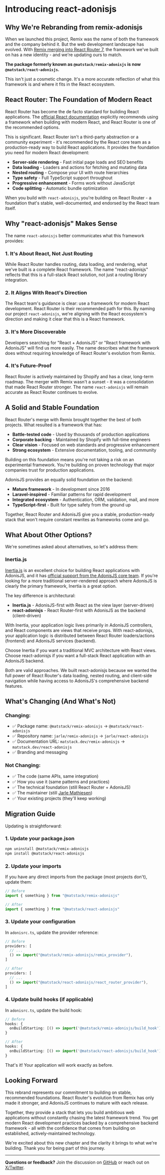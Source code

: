 # Introducing react-adonisjs

## Why We're Rebranding from remix-adonisjs

When we launched this project, Remix was the name of both the framework and the company behind it.
But the web development landscape has evolved.
With [Remix merging into React Router 7](https://remix.run/blog/react-router-v7), the framework we've built on has a new identity - and we're updating ours to match.

**The package formerly known as `@matstack/remix-adonisjs` is now `@matstack/react-adonisjs`.**

This isn't just a cosmetic change.
It's a more accurate reflection of what this framework is and where it fits in the React ecosystem.

## React Router: The Foundation of Modern React

React Router has become the de facto standard for building React applications.
The [official React documentation](https://react.dev/learn/start-a-new-react-project) explicitly recommends using a framework when building with modern React, and React Router is one of the recommended options.

This is significant.
React Router isn't a third-party abstraction or a community experiment - it's recommended by the React core team as a production-ready way to build React applications.
It provides the foundation you need for modern React development:

- **Server-side rendering** - Fast initial page loads and SEO benefits
- **Data loading** - Loaders and actions for fetching and mutating data
- **Nested routing** - Compose your UI with route hierarchies
- **Type safety** - Full TypeScript support throughout
- **Progressive enhancement** - Forms work without JavaScript
- **Code splitting** - Automatic bundle optimization

When you build with `react-adonisjs`, you're building on React Router - a foundation that's stable, well-documented, and endorsed by the React team itself.

## Why "react-adonisjs" Makes Sense

The name `react-adonisjs` better communicates what this framework provides:

### 1. It's About React, Not Just Routing

While React Router handles routing, data loading, and rendering, what we've built is a complete React framework.
The name "react-adonisjs" reflects that this is a full-stack React solution, not just a routing library integration.

### 2. It Aligns With React's Direction

The React team's guidance is clear: use a framework for modern React development.
React Router is their recommended path for this.
By naming our project `react-adonisjs`, we're aligning with the React ecosystem's direction and making it clear that this is a React framework.

### 3. It's More Discoverable

Developers searching for "React + AdonisJS" or "React framework with AdonisJS" will find us more easily.
The name describes what the framework does without requiring knowledge of React Router's evolution from Remix.

### 4. It's Future-Proof

React Router is actively maintained by Shopify and has a clear, long-term roadmap.
The merger with Remix wasn't a sunset - it was a consolidation that made React Router stronger.
The name `react-adonisjs` will remain accurate as React Router continues to evolve.

## A Solid and Stable Foundation

React Router's merge with Remix brought together the best of both projects.
What resulted is a framework that has:

- **Battle-tested code** - Used by thousands of production applications
- **Corporate backing** - Maintained by Shopify with full-time engineers
- **Clear vision** - Focused on web standards and progressive enhancement
- **Strong ecosystem** - Extensive documentation, tooling, and community

Building on this foundation means you're not taking a risk on an experimental framework.
You're building on proven technology that major companies trust for production applications.

AdonisJS provides an equally solid foundation on the backend:

- **Mature framework** - In development since 2016
- **Laravel-inspired** - Familiar patterns for rapid development
- **Integrated ecosystem** - Authentication, ORM, validation, mail, and more
- **TypeScript-first** - Built for type safety from the ground up

Together, React Router and AdonisJS give you a stable, production-ready stack that won't require constant rewrites as frameworks come and go.

## What About Other Options?

We're sometimes asked about alternatives, so let's address them:

### Inertia.js

[Inertia.js](https://inertiajs.com/) is an excellent choice for building React applications with AdonisJS, and it has [official support from the AdonisJS core team](https://docs.adonisjs.com/guides/inertia).
If you're looking for a more traditional server-rendered approach where AdonisJS is clearly the primary framework, Inertia is a great option.

The key difference is architectural:

- **Inertia.js** - AdonisJS-first with React as the view layer (server-driven)
- **react-adonisjs** - React Router-first with AdonisJS as the backend (client-driven)

With Inertia, your application logic lives primarily in AdonisJS controllers, and React components are views that receive props.
With react-adonisjs, your application logic is distributed between React Router loaders/actions (frontend) and AdonisJS services (backend).

Choose Inertia if you want a traditional MVC architecture with React views.
Choose react-adonisjs if you want a full-stack React application with an AdonisJS backend.

Both are valid approaches.
We built react-adonisjs because we wanted the full power of React Router's data loading, nested routing, and client-side navigation while having access to AdonisJS's comprehensive backend features.

## What's Changing (And What's Not)

### Changing:

- ✅ Package name: `@matstack/remix-adonisjs` → `@matstack/react-adonisjs`
- ✅ Repository name: `jarle/remix-adonisjs` → `jarle/react-adonisjs`
- ✅ Documentation URL: `matstack.dev/remix-adonisjs` → `matstack.dev/react-adonisjs`
- ✅ Branding and messaging

### Not Changing:

- ✅ The code (same APIs, same integration)
- ✅ How you use it (same patterns and practices)
- ✅ The technical foundation (still React Router + AdonisJS)
- ✅ The maintainer (still [Jarle Mathiesen](https://mathiesen.dev))
- ✅ Your existing projects (they'll keep working)

## Migration Guide

Updating is straightforward:

### 1. Update your package.json

```bash
npm uninstall @matstack/remix-adonisjs
npm install @matstack/react-adonisjs
```

### 2. Update your imports

If you have any direct imports from the package (most projects don't), update them:

```typescript
// Before
import { something } from "@matstack/remix-adonisjs"

// After
import { something } from "@matstack/react-adonisjs"
```

### 3. Update your configuration

In `adonisrc.ts`, update the provider reference:

```typescript
// Before
providers: [
  // ...
  () => import("@matstack/remix-adonisjs/remix_provider"),
]

// After
providers: [
  // ...
  () => import("@matstack/react-adonisjs/react_router_provider"),
]
```

### 4. Update build hooks (if applicable)

In `adonisrc.ts`, update the build hook:

```typescript
// Before
hooks: {
  onBuildStarting: [() => import('@matstack/remix-adonisjs/build_hook')],
}

// After
hooks: {
  onBuildStarting: [() => import('@matstack/react-adonisjs/build_hook')],
}
```

That's it! Your application will work exactly as before.

## Looking Forward

This rebrand represents our commitment to building on stable, recommended foundations.
React Router's evolution from Remix has only made it stronger, and AdonisJS continues to mature with each release.

Together, they provide a stack that lets you build ambitious web applications without constantly chasing the latest framework trend.
You get modern React development practices backed by a comprehensive backend framework - all with the confidence that comes from building on established, actively-maintained technology.

We're excited about this new chapter and the clarity it brings to what we're building.
Thank you for being part of this journey.

---

**Questions or feedback?**
Join the discussion on [GitHub](https://github.com/jarle/react-adonisjs/discussions) or reach out on [X/Twitter](https://x.com/jarlemathiesen).
